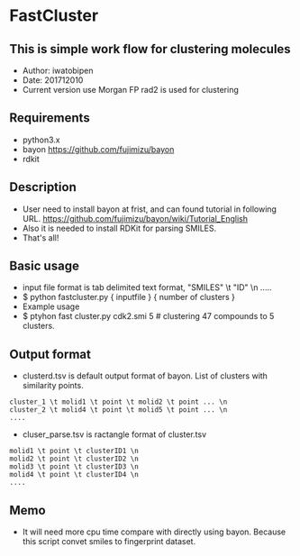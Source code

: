 FastCluster
============


## This is simple work flow for clustering molecules

- Author: iwatobipen
- Date: 201712010
- Current version use Morgan FP rad2 is used for clustering

## Requirements

- python3.x
- bayon https://github.com/fujimizu/bayon
- rdkit

## Description

- User need to install bayon at frist, and can found tutorial in following URL. https://github.com/fujimizu/bayon/wiki/Tutorial_English
- Also it is needed to install RDKit for parsing SMILES.
- That's all!

## Basic usage

- input file format is tab delimited text format, "SMILES" \t "ID" \n .....
- $ python fastcluster.py { inputfile } { number of clusters }
- Example usage
- $ ptyhon fast cluster.py cdk2.smi 5 # clustering 47 compounds to 5 clusters.

## Output format

- clusterd.tsv is default output format of bayon. List of clusters with similarity points.
```
cluster_1 \t molid1 \t point \t molid2 \t point ... \n
cluster_2 \t molid4 \t point \t molid5 \t point ... \n
....
```

- cluser_parse.tsv is ractangle format of cluster.tsv
```
molid1 \t point \t clusterID1 \n
molid2 \t point \t clusterID2 \n
molid3 \t point \t clusterID3 \n
molid4 \t point \t clusterID4 \n
....
``` 

## Memo

- It will need more cpu time compare with directly using bayon. Because this script convet smiles to fingerprint dataset.
